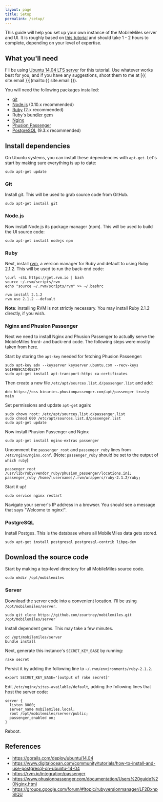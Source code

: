 ```yaml
---
layout: page
title: Setup
permalink: /setup/
---
```


This guide will help you set up your own instance of the MobileMiles server and UI. It is roughly based on [this tutorial](https://gorails.com/deploy/ubuntu/14.04) and should take 1 - 2 hours to complete, depending on your level of expertise.

What you'll need
----------------

I'll be using [Ubuntu 14.04 LTS server](http://www.ubuntu.com/download/server) for this tutorial. Use whatever works best for you, and if you have any suggestions, shoot them to me at [{{ site.email }}](mailto:{{ site.email }}).

You will need the following packages installed:

- [git](http://www.git-scm.com/)
- [Node.js](http://nodejs.org/) (0.10.x recommended)
- [Ruby](https://www.ruby-lang.org/en/) (2.x recommended)
- Ruby's [bundler gem](http://bundler.io/)
- [Nginx](http://nginx.org/)
- [Phusion Passenger](https://www.phusionpassenger.com/)
- [PostgreSQL](http://www.postgresql.org/) (9.3.x recommended)

Install dependencies
--------------------

On Ubuntu systems, you can install these dependencies with `apt-get`. Let's start by making sure everything is up to date:

    sudo apt-get update

### Git

Install git. This will be used to grab source code from GitHub.

    sudo apt-get install git

### Node.js

Now install Node.js its package manager (npm). This will be used to build the UI source code:

    sudo apt-get install nodejs npm

### Ruby

Next, install [rvm](https://rvm.io/), a version manager for Ruby and default to using Ruby 2.1.2. This will be used to run the back-end code:

    \curl -sSL https://get.rvm.io | bash
    source ~/.rvm/scripts/rvm
    echo "source ~/.rvm/scripts/rvm" >> ~/.bashrc
    
    rvm install 2.1.2
    rvm use 2.1.2 --default

**Note:** installing RVM is not strictly necessary. You may install Ruby 2.1.2 directly, if you wish.

### Nginx and Phusion Passenger

Next we need to install Nginx and Phusion Passenger to actually serve the MobileMiles front- and back-end code. The following steps were mostly taken from [here](https://www.phusionpassenger.com/documentation/Users%20guide%20Nginx.html#install_on_debian_ubuntu).

Start by storing the `apt-key` needed for fetching Phusion Passenger:

    sudo apt-key adv --keyserver keyserver.ubuntu.com --recv-keys 561F9B9CAC40B2F7
    sudo apt-get install apt-transport-https ca-certificates

Then create a new file `/etc/apt/sources.list.d/passenger.list` and add:

    deb https://oss-binaries.phusionpassenger.com/apt/passenger trusty main

Set permissions and update `apt-get` again:

    sudo chown root: /etc/apt/sources.list.d/passenger.list
    sudo chmod 600 /etc/apt/sources.list.d/passenger.list
    sudo apt-get update

Now install Phusion Passenger and Nginx

    sudo apt-get install nginx-extras passenger

Uncomment the `passenger_root` and `passenger_ruby` lines from `/etc/nginx/nginx.conf`. (Note: `passenger_ruby` should be set to the output of `which ruby`)

    passenger_root /usr/lib/ruby/vendor_ruby/phusion_passenger/locations.ini;
    passenger_ruby /home/[username]/.rvm/wrappers/ruby-2.1.2/ruby;

Start it up!

    sudo service nginx restart

Navigate your server's IP address in a browser. You should see a message that says "Welcome to nginx!".

### PostgreSQL

Install Postges. This is the database where all MobileMiles data gets stored.

    sudo apt-get install postgresql postgresql-contrib libpq-dev


Download the source code
------------------------

Start by making a top-level directory for all MobileMiles source code.

    sudo mkdir /opt/mobilemiles

### Server

Download the server code into a convenient location. I'll be using `/opt/mobilemiles/server`.

    sudo git clone https://github.com/zourtney/mobilemiles.git /opt/mobilemiles/server

Install dependent gems. This may take a few minutes.

    cd /opt/mobilemiles/server
    bundle install

Next, generate this instance's `SECRET_KEY_BASE` by running:

    rake secret

Persist it by adding the following line to `~/.rvm/environments/ruby-2.1.2`.

    export SECRET_KEY_BASE='[output of rake secret]'

Edit `/etc/nginx/sites-available/default`, adding the following lines that host the server code:

    server {
      listen 8000;
      server_name mobilemiles.local;
      root /opt/mobilemiles/server/public;
      passenger_enabled on;
    }

Reboot.



References
----------

- https://gorails.com/deploy/ubuntu/14.04
- https://www.digitalocean.com/community/tutorials/how-to-install-and-use-postgresql-on-ubuntu-14-04
- https://rvm.io/integration/passenger
- https://www.phusionpassenger.com/documentation/Users%20guide%20Nginx.html
- https://groups.google.com/forum/#!topic/rubyversionmanager/LF2DxnpSlQU